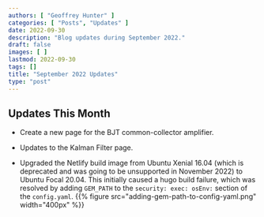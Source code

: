 ```yaml
---
authors: [ "Geoffrey Hunter" ]
categories: [ "Posts", "Updates" ]
date: 2022-09-30
description: "Blog updates during September 2022."
draft: false
images: [ ]
lastmod: 2022-09-30
tags: []
title: "September 2022 Updates"
type: "post"
---
```


## Updates This Month

* Create a new page for the BJT common-collector amplifier.

* Updates to the Kalman Filter page.

* Upgraded the Netlify build image from Ubuntu Xenial 16.04 (which is deprecated and was going to be unsupported in November 2022) to Ubuntu Focal 20.04. This initially caused a hugo build failure, which was resolved by adding `GEM_PATH` to the `security: exec: osEnv:` section of the `config.yaml`.
    {{% figure src="adding-gem-path-to-config-yaml.png" width="400px" %}}

